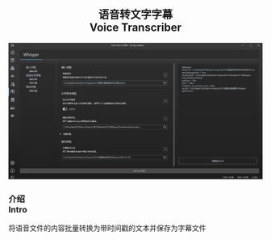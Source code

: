 <div align = "center">

## 语音转文字字幕<br>Voice Transcriber

![Voice Transcriber](/docs/media/Voice-Transcriber.png)

</div>


### 介绍<br>Intro
将语音文件的内容批量转换为带时间戳的文本并保存为字幕文件